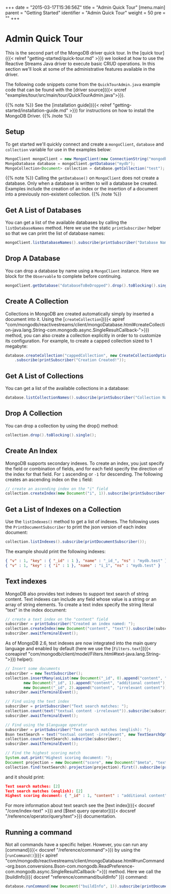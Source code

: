 +++
date = "2015-03-17T15:36:56Z"
title = "Admin Quick Tour"
[menu.main]
  parent = "Getting Started"
  identifier = "Admin Quick Tour"
  weight = 50
  pre = "<i class='fa'></i>"
+++

# Admin Quick Tour

This is the second part of the MongoDB driver quick tour. In the
[quick tour]({{< relref "getting-started/quick-tour.md" >}}) we looked at how to
use the Reactive Streams Java driver to execute basic CRUD operations.  In this section we'll look at some of the
administrative features available in the driver.

The following code snippets come from the `QuickTourAdmin.java` example code
that can be found with the [driver
source]({{< srcref "examples/tour/src/main/tour/QuickTourAdmin.java">}}).

{{% note %}}
See the [installation guide]({{< relref "getting-started/installation-guide.md" >}})
for instructions on how to install the MongoDB Driver.
{{% /note %}}

## Setup

To get started we'll quickly connect and create a `mongoClient`, `database` and `collection`
variable for use in the examples below:

```java
MongoClient mongoClient = new MongoClient(new ConnectionString("mongodb://localhost"));
MongoDatabase database = mongoClient.getDatabase("mydb");
MongoCollection<Document> collection = database.getCollection("test");
```

{{% note %}}
Calling the `getDatabase()` on `MongoClient` does not create a database.
Only when a database is written to will a database be created.  Examples include the creation of an index or the insertion of a document 
into a previously non-existent collection.
{{% /note %}}

## Get A List of Databases

You can get a list of the available databases by calling the `listDatabaseNames` method.  Here we use the static `printSubscriber` helper 
so that we can print the list of database names:

```java
mongoClient.listDatabaseNames().subscribe(printSubscriber("Database Names: "));
```


## Drop A Database

You can drop a database by name using a `MongoClient` instance. Here we block for the `Observable` to complete before continuing.

```java
mongoClient.getDatabase("databaseToBeDropped").drop().toBlocking().single();
```

## Create A Collection

Collections in MongoDB are created automatically simply by inserted a document into it. Using the 
[`createCollection`]({{< apiref "com/mongodb/reactivestreams/client/mongoDatabase.html#createCollection-java.lang.String-com.mongodb.async.SingleResultCallback-">}}) method, 
you can also create a collection explicitly in order to to customize its configuration. For example, to create a capped collection sized to 1 megabyte:

```java
database.createCollection("cappedCollection", new CreateCollectionOptions().capped(true).sizeInBytes(0x100000))
    .subscribe(printSubscriber("Creation Created!"));
```

## Get A List of Collections

You can get a list of the available collections in a database:

```java
database.listCollectionNames().subscribe(printSubscriber("Collection Names: %s"));
```

## Drop A Collection

You can drop a collection by using the drop() method:

```java
collection.drop().toBlocking().single();
```

## Create An Index

MongoDB supports secondary indexes. To create an index, you just
specify the field or combination of fields, and for each field specify the direction of the index for that field.
For `1` ascending  or `-1` for descending. The following creates an ascending index on the `i` field:

```java
// create an ascending index on the "i" field
collection.createIndex(new Document("i", 1)).subscribe(printSubscriber("Created an index named: "));
```

## Get a List of Indexes on a Collection

Use the `listIndexes()` method to get a list of indexes. The following uses the
`PrintDocumentSubscriber` to print the json version of each index document:

```java
collection.listIndexes().subscribe(printDocumentSubscriber());
```

The example should print the following indexes:

```json
{ "v" : 1, "key" : { "_id" : 1 }, "name" : "_id_", "ns" : "mydb.test" }
{ "v" : 1, "key" : { "i" : 1 }, "name" : "i_1", "ns" : "mydb.test" }
```

## Text indexes

MongoDB also provides text indexes to support text search of string
content. Text indexes can include any field whose value is a string or
an array of string elements. To create a text index specify the string
literal "text" in the index document:

```java
// create a text index on the "content" field
subscriber = printSubscriber("Created an index named: ");
collection.createIndex(new Document("content", "text")).subscribe(subscriber);
subscriber.awaitTerminalEvent();
```

As of MongoDB 2.6, text indexes are now integrated into the main query
language and enabled by default (here we use the [`Filters.text`]({{< coreapiref "com/mongodb/client/model/Filters.html#text-java.lang.String-">}}) helper):

```java
// Insert some documents
subscriber = new TestSubscriber();
collection.insertMany(asList(new Document("_id", 0).append("content", "textual content"),
        new Document("_id", 1).append("content", "additional content"),
        new Document("_id", 2).append("content", "irrelevant content"))).subscribe(subscriber);
subscriber.awaitTerminalEvent();

// Find using the text index
subscriber = printSubscriber("Text search matches: ");
collection.count(text("textual content -irrelevant")).subscribe(subscriber);
subscriber.awaitTerminalEvent();

// Find using the $language operator
subscriber = printSubscriber("Text search matches (english): ");
Bson textSearch = text("textual content -irrelevant", new TextSearchOptions().language("english"));
collection.count(textSearch).subscribe(subscriber);
subscriber.awaitTerminalEvent();

// Find the highest scoring match
System.out.print("Highest scoring document: ");
Document projection = new Document("score", new Document("$meta", "textScore"));
collection.find(textSearch).projection(projection).first().subscribe(printDocumentSubscriber());
```

and it should print:

```json
Text search matches: [2]
Text search matches (english): [2]
Highest scoring document: { "_id" : 1, "content" : "additional content", "score" : 0.75 }
```

For more information about text search see the [text index]({{< docsref "/core/index-text" >}}) and
[$text query operator]({{< docsref "/reference/operator/query/text">}}) documentation.

## Running a command

Not all commands have a specific helper. However, you can run any [command]({{< docsref "/reference/command">}})
by using the [`runCommand()`]({{< apiref "com/mongodb/reactivestreams/client/mongoDatabase.html#runCommand-org.bson.conversions.Bson-com.mongodb.ReadPreference-com.mongodb.async.SingleResultCallback-">}}) 
method.  Here we call the [buildInfo]({{ docsref "reference/command/buildInfo" }}) command:

```java
database.runCommand(new Document("buildInfo", 1)).subscribe(printDocumentSubscriber());
```
